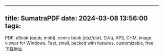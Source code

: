 ---
title: SumatraPDF
date: 2024-03-08 13:56:00
tags:
--
PDF, eBook (epub, mobi), comic book (cbz/cbr), DjVu, XPS, CHM, image viewer for Windows.
Fast, small, packed with features, customizable, free.
[下载地址](https://www.sumatrapdfreader.org/download-free-pdf-viewer)

